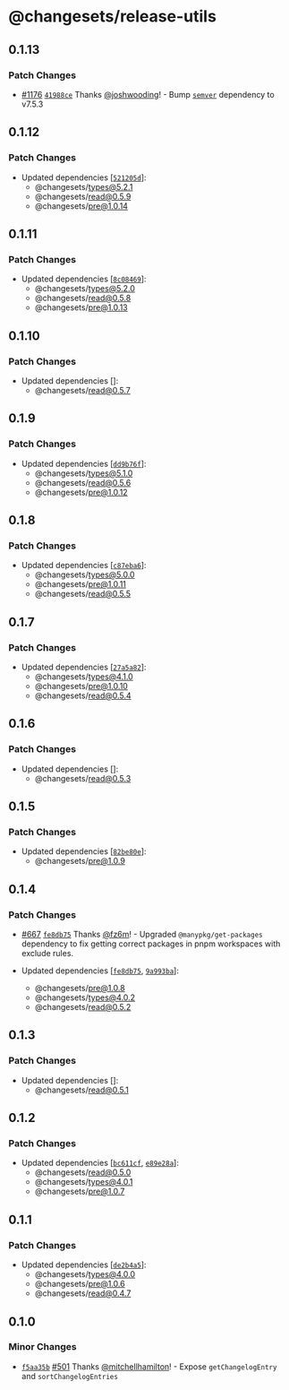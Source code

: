# @changesets/release-utils

## 0.1.13

### Patch Changes

- [#1176](https://github.com/changesets/changesets/pull/1176) [`41988ce`](https://github.com/changesets/changesets/commit/41988ceb8c1cedd3857c939448bf3965494ff0a4) Thanks [@joshwooding](https://github.com/joshwooding)! - Bump [`semver`](https://github.com/npm/node-semver) dependency to v7.5.3

## 0.1.12

### Patch Changes

- Updated dependencies [[`521205d`](https://github.com/changesets/changesets/commit/521205dc8c70fe71b181bd3c4bb7c9c6d2e721d2)]:
  - @changesets/types@5.2.1
  - @changesets/read@0.5.9
  - @changesets/pre@1.0.14

## 0.1.11

### Patch Changes

- Updated dependencies [[`8c08469`](https://github.com/changesets/changesets/commit/8c0846977597ddaf51aaeb35f1f0f9428bf8ba14)]:
  - @changesets/types@5.2.0
  - @changesets/read@0.5.8
  - @changesets/pre@1.0.13

## 0.1.10

### Patch Changes

- Updated dependencies []:
  - @changesets/read@0.5.7

## 0.1.9

### Patch Changes

- Updated dependencies [[`dd9b76f`](https://github.com/changesets/changesets/commit/dd9b76f162a546ae8b412e0cb10277f971f3585e)]:
  - @changesets/types@5.1.0
  - @changesets/read@0.5.6
  - @changesets/pre@1.0.12

## 0.1.8

### Patch Changes

- Updated dependencies [[`c87eba6`](https://github.com/changesets/changesets/commit/c87eba6f80a34563b7382f87472c29f6dafb546c)]:
  - @changesets/types@5.0.0
  - @changesets/pre@1.0.11
  - @changesets/read@0.5.5

## 0.1.7

### Patch Changes

- Updated dependencies [[`27a5a82`](https://github.com/changesets/changesets/commit/27a5a82188914570d192162f9d045dfd082a3c15)]:
  - @changesets/types@4.1.0
  - @changesets/pre@1.0.10
  - @changesets/read@0.5.4

## 0.1.6

### Patch Changes

- Updated dependencies []:
  - @changesets/read@0.5.3

## 0.1.5

### Patch Changes

- Updated dependencies [[`82be80e`](https://github.com/changesets/changesets/commit/82be80ecfe9288535071e850ae56f2e7a7006eba)]:
  - @changesets/pre@1.0.9

## 0.1.4

### Patch Changes

- [#667](https://github.com/changesets/changesets/pull/667) [`fe8db75`](https://github.com/changesets/changesets/commit/fe8db7500f81caea9064f8bec02bcb77e0fd8fce) Thanks [@fz6m](https://github.com/fz6m)! - Upgraded `@manypkg/get-packages` dependency to fix getting correct packages in pnpm workspaces with exclude rules.

- Updated dependencies [[`fe8db75`](https://github.com/changesets/changesets/commit/fe8db7500f81caea9064f8bec02bcb77e0fd8fce), [`9a993ba`](https://github.com/changesets/changesets/commit/9a993ba09629c1620d749432520470cec49d3a96)]:
  - @changesets/pre@1.0.8
  - @changesets/types@4.0.2
  - @changesets/read@0.5.2

## 0.1.3

### Patch Changes

- Updated dependencies []:
  - @changesets/read@0.5.1

## 0.1.2

### Patch Changes

- Updated dependencies [[`bc611cf`](https://github.com/changesets/changesets/commit/bc611cf2104ff8170e9ea8acb10952ea8cc2a784), [`e89e28a`](https://github.com/changesets/changesets/commit/e89e28a05f5fa43307db73812a6bcd269b62ddee)]:
  - @changesets/read@0.5.0
  - @changesets/types@4.0.1
  - @changesets/pre@1.0.7

## 0.1.1

### Patch Changes

- Updated dependencies [[`de2b4a5`](https://github.com/changesets/changesets/commit/de2b4a5a7b244a37d94625bcb70ecde9dde5b612)]:
  - @changesets/types@4.0.0
  - @changesets/pre@1.0.6
  - @changesets/read@0.4.7

## 0.1.0

### Minor Changes

- [`f5aa35b`](https://github.com/changesets/changesets/commit/f5aa35b2818c9a1b448627eb9c2da8ee50a4fbca) [#501](https://github.com/changesets/changesets/pull/501) Thanks [@mitchellhamilton](https://github.com/mitchellhamilton)! - Expose `getChangelogEntry` and `sortChangelogEntries`
